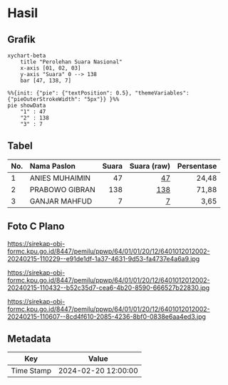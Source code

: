 # Hasil

## Grafik

```mermaid
xychart-beta
    title "Perolehan Suara Nasional"
    x-axis [01, 02, 03]
    y-axis "Suara" 0 --> 138
    bar [47, 138, 7]
```

```mermaid
%%{init: {"pie": {"textPosition": 0.5}, "themeVariables": {"pieOuterStrokeWidth": "5px"}} }%%
pie showData
    "1" : 47
    "2" : 138
    "3" : 7
```

## Tabel

| No. | Nama Paslon    | Suara | Suara (raw) | Persentase |
|:--- |:-------------- | -----:| -----------:| ----------:|
| 1   | ANIES MUHAIMIN | 47    | [47][p-1]   | 24,48      |
| 2   | PRABOWO GIBRAN | 138   | [138][p-2]  | 71,88      |
| 3   | GANJAR MAHFUD  | 7     | [7][p-3]    | 3,65       |


[p-1]: https://github.com/gigit-pemilu/pemilu-2024/blob/main/pilpres/hitung-suara/sub/64-kalimantan-timur/sub/01-paser/sub/01-batu-sopang/sub/2012-legai/sub/002-tps/sub/paslon-1.txt
[p-2]: https://github.com/gigit-pemilu/pemilu-2024/blob/main/pilpres/hitung-suara/sub/64-kalimantan-timur/sub/01-paser/sub/01-batu-sopang/sub/2012-legai/sub/002-tps/sub/paslon-2.txt
[p-3]: https://github.com/gigit-pemilu/pemilu-2024/blob/main/pilpres/hitung-suara/sub/64-kalimantan-timur/sub/01-paser/sub/01-batu-sopang/sub/2012-legai/sub/002-tps/sub/paslon-3.txt

## Foto C Plano

https://sirekap-obj-formc.kpu.go.id/8447/pemilu/ppwp/64/01/01/20/12/6401012012002-20240215-110229--e91de1df-1a37-4631-9d53-fa4737e4a6a9.jpg

https://sirekap-obj-formc.kpu.go.id/8447/pemilu/ppwp/64/01/01/20/12/6401012012002-20240215-110432--b52c35d7-cea6-4b20-8590-666527b22830.jpg

https://sirekap-obj-formc.kpu.go.id/8447/pemilu/ppwp/64/01/01/20/12/6401012012002-20240215-110607--8cd4f610-2085-4236-8bf0-0838e6aa4ed3.jpg


## Metadata

| Key        | Value               |
| ---------- | ------------------- |
| Time Stamp | 2024-02-20 12:00:00 |



